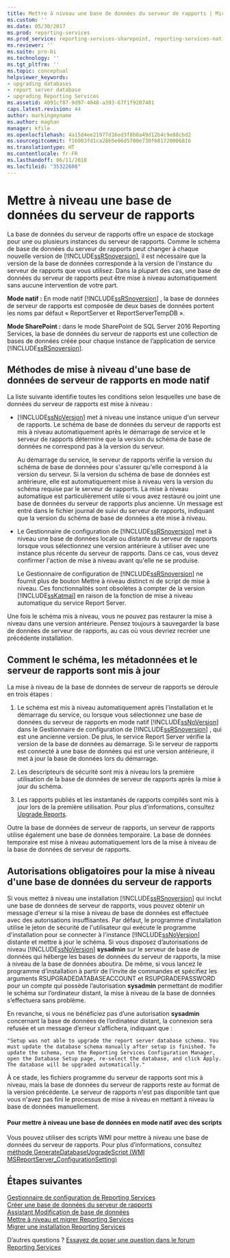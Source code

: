 ```yaml
---
title: Mettre à niveau une base de données du serveur de rapports | Microsoft Docs
ms.custom: ''
ms.date: 05/30/2017
ms.prod: reporting-services
ms.prod_service: reporting-services-sharepoint, reporting-services-native
ms.reviewer: ''
ms.suite: pro-bi
ms.technology: ''
ms.tgt_pltfrm: ''
ms.topic: conceptual
helpviewer_keywords:
- upgrading databases
- report server database
- upgrading Reporting Services
ms.assetid: 4091cf87-9d97-4048-a393-67f1f9207401
caps.latest.revision: 44
author: markingmyname
ms.author: maghan
manager: kfile
ms.openlocfilehash: 4a15d4ee21977d16ed3f8b0a49d12b4c9e88cbd2
ms.sourcegitcommit: f16003fd1ca28b5e06d5700e730f681720006816
ms.translationtype: HT
ms.contentlocale: fr-FR
ms.lasthandoff: 06/11/2018
ms.locfileid: "35322608"
---
```

# <a name="upgrade-a-report-server-database"></a>Mettre à niveau une base de données du serveur de rapports

La base de données du serveur de rapports offre un espace de stockage pour une ou plusieurs instances du serveur de rapports. Comme le schéma de base de données du serveur de rapports peut changer à chaque nouvelle version de [!INCLUDE[ssRSnoversion](../../includes/ssrsnoversion-md.md)], il est nécessaire que la version de la base de données corresponde à la version de l'instance du serveur de rapports que vous utilisez. Dans la plupart des cas, une base de données du serveur de rapports peut être mise à niveau automatiquement sans aucune intervention de votre part.  
  
 **Mode natif :** En mode natif [!INCLUDE[ssRSnoversion](../../includes/ssrsnoversion-md.md)] , la base de données de serveur de rapports est composée de deux bases de données portent les noms par défaut « ReportServer et ReportServerTempDB ».  
  
 **Mode SharePoint :** dans le mode SharePoint de SQL Server 2016 Reporting Services, la base de données du serveur de rapports est une collection de bases de données créée pour chaque instance de l’application de service [!INCLUDE[ssRSnoversion](../../includes/ssrsnoversion-md.md)].  

## <a name="ways-to-upgrade-a-native-mode-report-server-database"></a>Méthodes de mise à niveau d'une base de données de serveur de rapports en mode natif

 La liste suivante identifie toutes les conditions selon lesquelles une base de données du serveur de rapports est mise à niveau :  
  
-   [!INCLUDE[ssNoVersion](../../includes/ssnoversion-md.md)] met à niveau une instance unique d'un serveur de rapports. Le schéma de base de données du serveur de rapports est mis à niveau automatiquement après le démarrage de service et le serveur de rapports détermine que la version du schéma de base de données ne correspond pas à la version du serveur.  
  
     Au démarrage du service, le serveur de rapports vérifie la version du schéma de base de données pour s'assurer qu'elle correspond à la version du serveur. Si la version du schéma de base de données est antérieure, elle est automatiquement mise à niveau vers la version du schéma requise par le serveur de rapports. La mise à niveau automatique est particulièrement utile si vous avez restauré ou joint une base de données du serveur de rapports plus ancienne. Un message est entré dans le fichier journal de suivi du serveur de rapports, indiquant que la version du schéma de base de données a été mise à niveau.  
  
-   Le Gestionnaire de configuration de [!INCLUDE[ssRSnoversion](../../includes/ssrsnoversion-md.md)] met à niveau une base de données locale ou distante du serveur de rapports lorsque vous sélectionnez une version antérieure à utiliser avec une instance plus récente du serveur de rapports. Dans ce cas, vous devez confirmer l'action de mise à niveau avant qu'elle ne se produise.  
  
     Le Gestionnaire de configuration de [!INCLUDE[ssRSnoversion](../../includes/ssrsnoversion-md.md)] ne fournit plus de bouton Mettre à niveau distinct ni de script de mise à niveau. Ces fonctionnalités sont obsolètes à compter de la version [!INCLUDE[ssKatmai](../../includes/sskatmai-md.md)] en raison de la fonction de mise à niveau automatique du service Report Server.  
  
 Une fois le schéma mis à niveau, vous ne pouvez pas restaurer la mise à niveau dans une version antérieure. Pensez toujours à sauvegarder la base de données de serveur de rapports, au cas où vous devriez recréer une précédente installation.  
  
## <a name="how-the-schema-metadata-and-report-server-content-is-updated"></a>Comment le schéma, les métadonnées et le serveur de rapports sont mis à jour  
 La mise à niveau de la base de données de serveur de rapports se déroule en trois étapes :  
  
1.  Le schéma est mis à niveau automatiquement après l'installation et le démarrage du service, ou lorsque vous sélectionnez une base de données du serveur de rapports en mode natif [!INCLUDE[ssNoVersion](../../includes/ssnoversion-md.md)] dans le Gestionnaire de configuration de [!INCLUDE[ssRSnoversion](../../includes/ssrsnoversion-md.md)] , qui est une ancienne version. De plus, le service Report Server vérifie la version de la base de données au démarrage. Si le serveur de rapports est connecté à une base de données qui est une version antérieure, il met à jour la base de données lors du démarrage.  
  
2.  Les descripteurs de sécurité sont mis à niveau lors la première utilisation de la base de données de serveur de rapports après la mise à jour du schéma.  
  
3.  Les rapports publiés et les instantanés de rapports compilés sont mis à jour lors de la première utilisation. Pour plus d'informations, consultez [Upgrade Reports](../../reporting-services/install-windows/upgrade-reports.md).  
  
 Outre la base de données de serveur de rapports, un serveur de rapports utilise également une base de données temporaire. La base de données temporaire est mise à niveau automatiquement lors de la mise à niveau de la base de données de serveur de rapports.  
  
## <a name="permissions-required-to-upgrade-a-report-server-database"></a>Autorisations obligatoires pour la mise à niveau d'une base de données du serveur de rapports  
 Si vous mettez à niveau une installation [!INCLUDE[ssRSnoversion](../../includes/ssrsnoversion-md.md)] qui inclut une base de données de serveur de rapports, vous pouvez obtenir un message d'erreur si la mise à niveau de base de données est effectuée avec des autorisations insuffisantes. Par défaut, le programme d'installation utilise le jeton de sécurité de l'utilisateur qui exécute le programme d'installation pour se connecter à l'instance [!INCLUDE[ssNoVersion](../../includes/ssnoversion-md.md)] distante et mettre à jour le schéma. Si vous disposez d’autorisations de niveau [!INCLUDE[ssNoVersion](../../includes/ssnoversion-md.md)] **sysadmin** sur le serveur de base de données qui héberge les bases de données du serveur de rapports, la mise à niveau de la base de données aboutira. De même, si vous lancez le programme d’installation à partir de l’invite de commandes et spécifiez les arguments RSUPGRADEDATABASEACCOUNT et RSUPGRADEPASSWORD pour un compte qui possède l’autorisation **sysadmin** permettant de modifier le schéma sur l’ordinateur distant, la mise à niveau de la base de données s’effectuera sans problème.  
  
 En revanche, si vous ne bénéficiez pas d’une autorisation **sysadmin** concernant la base de données de l’ordinateur distant, la connexion sera refusée et un message d’erreur s’affichera, indiquant que :  
  
 `"Setup was not able to upgrade the report server database schema. You must update the database schema manually after setup is finished. To update the schema, run the Reporting Services Configuration Manager, open the Database Setup page, re-select the database, and click Apply. The database will be upgraded automatically."`  
  
 À ce stade, les fichiers programme du serveur de rapports sont mis à niveau, mais la base de données du serveur de rapports reste au format de la version précédente. Le serveur de rapports n'est pas disponible tant que vous n'avez pas fini le processus de mise à niveau en mettant à niveau la base de données manuellement.  
  
#### <a name="to-upgrade-a-native-mode-database-with-scripts"></a>Pour mettre à niveau une base de données en mode natif avec des scripts  
 Vous pouvez utiliser des scripts WMI pour mettre à niveau une base de données du serveur de rapports. Pour plus d’informations, consultez [méthode GenerateDatabaseUpgradeScript &#40;WMI MSReportServer_ConfigurationSetting&#41;](../../reporting-services/wmi-provider-library-reference/configurationsetting-method-generatedatabaseupgradescript.md)  
  
## <a name="next-steps"></a>Étapes suivantes

[Gestionnaire de configuration de Reporting Services](../../reporting-services/install-windows/reporting-services-configuration-manager-native-mode.md)   
[Créer une base de données du serveur de rapports](../../reporting-services/install-windows/ssrs-report-server-create-a-report-server-database.md)   
[Assistant Modification de base de données](http://msdn.microsoft.com/library/1a2e8d18-5997-482f-a9c1-87d99f7407b8)   
[Mettre à niveau et migrer Reporting Services](../../reporting-services/install-windows/upgrade-and-migrate-reporting-services.md)   
[Migrer une installation Reporting Services](../../reporting-services/install-windows/migrate-a-reporting-services-installation-native-mode.md)  

D’autres questions ? [Essayez de poser une question dans le forum Reporting Services](http://go.microsoft.com/fwlink/?LinkId=620231)
